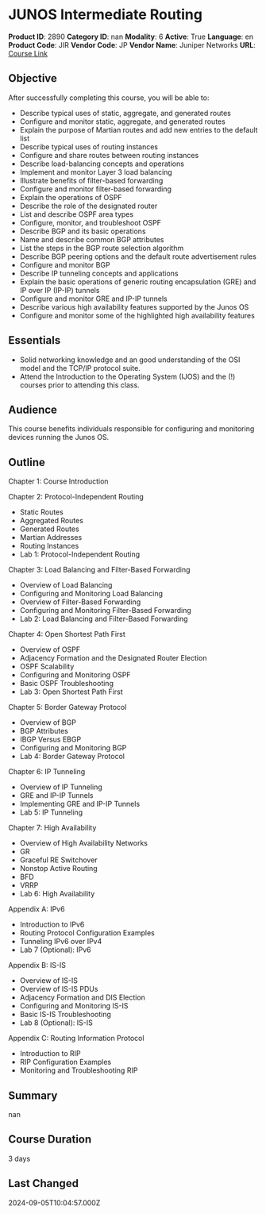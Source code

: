 # JUNOS Intermediate Routing

**Product ID**: 2890
**Category ID**: nan
**Modality**: 6
**Active**: True
**Language**: en
**Product Code**: JIR
**Vendor Code**: JP
**Vendor Name**: Juniper Networks
**URL**: [Course Link](https://www.fastlaneus.com/course/juniper-jir)

## Objective
After successfully completing this course, you will be able to:
- Describe typical uses of static, aggregate, and generated routes
- Configure and monitor static, aggregate, and generated routes
- Explain the purpose of Martian routes and add new entries to the default list
- Describe typical uses of routing instances
- Configure and share routes between routing instances
- Describe load-balancing concepts and operations
- Implement and monitor Layer 3 load balancing
- Illustrate benefits of filter-based forwarding
- Configure and monitor filter-based forwarding
- Explain the operations of OSPF
- Describe the role of the designated router
- List and describe OSPF area types
- Configure, monitor, and troubleshoot OSPF
- Describe BGP and its basic operations
- Name and describe common BGP attributes
- List the steps in the BGP route selection algorithm
- Describe BGP peering options and the default route advertisement rules
- Configure and monitor BGP
- Describe IP tunneling concepts and applications
- Explain the basic operations of generic routing encapsulation (GRE) and IP over IP (IP-IP) tunnels
- Configure and monitor GRE and IP-IP tunnels
- Describe various high availability features supported by the Junos OS
- Configure and monitor some of the highlighted high availability features


## Essentials
- Solid networking knowledge and an good understanding of the OSI model and the TCP/IP protocol suite.
- Attend the Introduction to the Operating System (IJOS) and the (!)  courses prior to attending this class.

## Audience
This course benefits individuals responsible for configuring and monitoring devices running the Junos OS.

## Outline
Chapter 1: Course Introduction 



Chapter 2: Protocol-Independent Routing 


- Static Routes
- Aggregated Routes
- Generated Routes
- Martian Addresses
- Routing Instances
- Lab 1: Protocol-Independent Routing


Chapter 3: Load Balancing and Filter-Based Forwarding


- Overview of Load Balancing
- Configuring and Monitoring Load Balancing
- Overview of Filter-Based Forwarding
- Configuring and Monitoring Filter-Based Forwarding
- Lab 2: Load Balancing and Filter-Based Forwarding


Chapter 4: Open Shortest Path First


- Overview of OSPF
- Adjacency Formation and the Designated Router Election
- OSPF Scalability
- Configuring and Monitoring OSPF
- Basic OSPF Troubleshooting
- Lab 3: Open Shortest Path First


Chapter 5: Border Gateway Protocol


- Overview of BGP
- BGP Attributes
- IBGP Versus EBGP
- Configuring and Monitoring BGP
- Lab 4: Border Gateway Protocol


Chapter 6: IP Tunneling 


- Overview of IP Tunneling
- GRE and IP-IP Tunnels
- Implementing GRE and IP-IP Tunnels
- Lab 5: IP Tunneling


Chapter 7: High Availability 


- Overview of High Availability Networks
- GR
- Graceful RE Switchover
- Nonstop Active Routing
- BFD
- VRRP
- Lab 6: High Availability


Appendix A: IPv6 


- Introduction to IPv6
- Routing Protocol Configuration Examples
- Tunneling IPv6 over IPv4
- Lab 7 (Optional): IPv6


Appendix B: IS-IS


- Overview of IS-IS
- Overview of IS-IS PDUs
- Adjacency Formation and DIS Election
- Configuring and Monitoring IS-IS
- Basic IS-IS Troubleshooting
- Lab 8 (Optional): IS-IS


Appendix C: Routing Information Protocol 


- Introduction to RIP
- RIP Configuration Examples
- Monitoring and Troubleshooting RIP


## Summary
nan

## Course Duration
3 days

## Last Changed
2024-09-05T10:04:57.000Z
